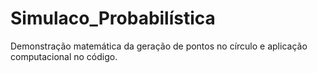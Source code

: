 # Simulaco_Probabilística
Demonstração matemática da geração de pontos no círculo e aplicação computacional no código.

